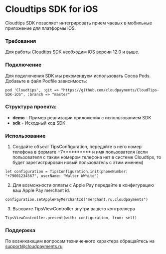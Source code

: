 # Cloudtips SDK for iOS 

Cloudtips SDK позволяет интегрировать прием чаевых в мобильные приложение для платформы iOS.

### Требования
Для работы Cloudtips SDK необходим iOS версии 12.0 и выше.

### Подключение
Для подключения SDK мы рекомендуем использовать Cocoa Pods. Добавьте в файл Podfile зависимость:

```
pod 'Cloudtips', :git => "https://github.com/cloudpayments/CloudTips-SDK-iOS", :branch => "master"
```

### Структура проекта:

* **demo** - Пример реализации приложения с использованием SDK
* **sdk** - Исходный код SDK

### Использование

1. Создайте объект TipsConfiguration, передайте в него номер телефона в формате +7********** и имя пользователя (если пользователя с таким номером телефона нет в системе Cloudtips, то будет зарегистрирован новый пользователь с этим именем)

```
let configuration = TipsConfiguration.init(phoneNumber: "+79001234567", userName: "Walter WWhite")
```

2. Для возможности оплаты с Apple Pay передайте в конфигурацию ваш Apple Pay merchant id.

```
configuration.setApplePayMerchantId("merchant.ru.cloudpayments")
```

3. Вызовите TipsViewController внутри вашего контроллера

```
TipsViewController.present(with: configuration, from: self)
```

### Поддержка

По возникающим вопросам техничечкого характера обращайтесь на support@cloudpayments.ru
